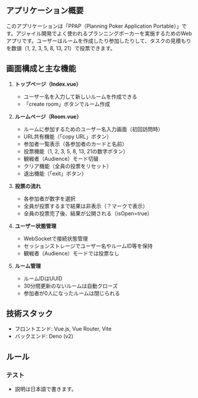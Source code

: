 ## アプリケーション概要

このアプリケーションは「PPAP（Planning Poker Application Portable）」です。アジャイル開発でよく使われるプランニングポーカーを実施するためのWebアプリです。ユーザーはルームを作成したり参加したりして、タスクの見積もりを数値（1, 2, 3, 5, 8, 13, 21）で投票できます。

## 画面構成と主な機能

1. **トップページ（Index.vue）**
   - ユーザー名を入力して新しいルームを作成できる
   - 「create room」ボタンでルーム作成

2. **ルームページ（Room.vue）**
   - ルームに参加するためのユーザー名入力画面（初回訪問時）
   - URL共有機能（「copy URL」ボタン）
   - 参加者一覧表示（各参加者のカードと名前）
   - 投票機能（1, 2, 3, 5, 8, 13, 21の数字ボタン）
   - 観戦者（Audience）モード切替
   - クリア機能（全員の投票をリセット）
   - 退出機能（「exit」ボタン）

3. **投票の流れ**
   - 各参加者が数字を選択
   - 全員が投票するまで結果は非表示（？マークで表示）
   - 全員の投票完了後、結果が公開される（isOpen=true）

4. **ユーザー状態管理**
   - WebSocketで接続状態管理
   - セッションストレージでユーザー名やルームID等を保持
   - 観戦者（Audience）モードでは投票なし

5. **ルーム管理**
   - ルームIDはUUID
   - 30分間更新のないルームは自動クローズ
   - 参加者が0人になったルームは閉じられる

## 技術スタック
- フロントエンド: Vue.js, Vue Router, Vite
- バックエンド: Deno (v2)

## ルール
### テスト
- 説明は日本語で書きます。